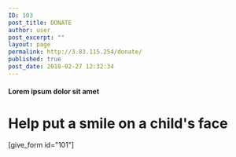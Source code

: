 ```yaml
---
ID: 103
post_title: DONATE
author: user
post_excerpt: ""
layout: page
permalink: http://3.83.115.254/donate/
published: true
post_date: 2018-02-27 12:32:34
---
```

<h4>Lorem ipsum dolor sit amet</h4>		
			<h1>Help put a smile on a child's face</h1>		
		[give_form id="101"]